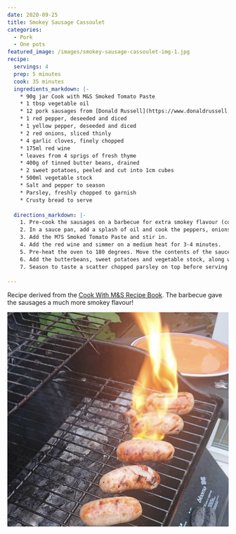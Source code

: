 ```yaml
---
date: 2020-09-25
title: Smokey Sausage Cassoulet
categories:
  - Pork
  - One pots
featured_image: /images/smokey-sausage-cassoulet-img-1.jpg
recipe:
  servings: 4
  prep: 5 minutes
  cook: 35 minutes
  ingredients_markdown: |-
    * 90g jar Cook with M&S Smoked Tomato Paste
    * 1 tbsp vegetable oil
    * 12 pork sausages from [Donald Russell](https://www.donaldrussell.com/pork-sausages.html)
    * 1 red pepper, deseeded and diced
    * 1 yellow pepper, deseeded and diced
    * 2 red onions, sliced thinly
    * 4 garlic cloves, finely chopped
    * 175ml red wine
    * leaves from 4 sprigs of fresh thyme
    * 400g of tinned butter beans, drained
    * 2 sweet potatoes, peeled and cut into 1cm cubes
    * 500ml vegetable stock
    * Salt and pepper to season
    * Parsley, freshly chopped to garnish
    * Crusty bread to serve

  directions_markdown: |-
    1. Pre-cook the sausages on a barbecue for extra smokey flavour (coated in oil to avoid sticking). You can also oven cook, grill, or fry depending on preference, but be sure not to cook them all the way through. 
    2. In a sauce pan, add a splash of oil and cook the peppers, onions, garlic and thyme for 5 minutes. 
    3. Add the M7S Smoked Tomato Paste and stir in. 
    4. Add the red wine and simmer on a medium heat for 3-4 minutes.
    5. Pre-heat the oven to 180 degrees. Move the contents of the sauce pan to a ceramic dutch oven pot as shown in the main image (if you don't have one you can continue to use the saucepan with a lid).
    6. Add the butterbeans, sweet potatoes and vegetable stock, along with the pre-cooked sausages. Put the dutch oven pot into the oven for 25 minutes. Or simmer on the stove on a low heat for 25 minutes.
    7. Season to taste a scatter chopped parsley on top before serving with the crusty white bread.

---
```

Recipe derived from the [Cook With M&S Recipe Book](https://www.marksandspencer.com/ie/c/food/cook-with-mands). The barbecue gave the sausages a much more smokey flavour!

![Fish Mixture](/images/smokey-sausage-cassoulet-img-2.jpg)

